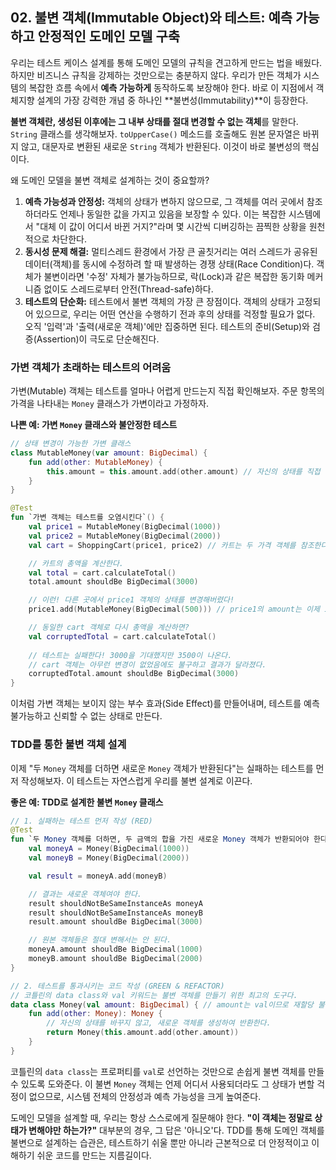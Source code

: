 ## 02\. 불변 객체(Immutable Object)와 테스트: 예측 가능하고 안정적인 도메인 모델 구축

우리는 테스트 케이스 설계를 통해 도메인 모델의 규칙을 견고하게 만드는 법을 배웠다. 하지만 비즈니스 규칙을 강제하는 것만으로는 충분하지 않다. 우리가 만든 객체가 시스템의 복잡한 흐름 속에서 **예측 가능하게** 동작하도록 보장해야 한다. 바로 이 지점에서 객체지향 설계의 가장 강력한 개념 중 하나인 \*\*불변성(Immutability)\*\*이 등장한다.

**불변 객체란, 생성된 이후에는 그 내부 상태를 절대 변경할 수 없는 객체**를 말한다. `String` 클래스를 생각해보자. `toUpperCase()` 메소드를 호출해도 원본 문자열은 바뀌지 않고, 대문자로 변환된 새로운 `String` 객체가 반환된다. 이것이 바로 불변성의 핵심이다.

왜 도메인 모델을 불변 객체로 설계하는 것이 중요할까?

1.  **예측 가능성과 안정성:** 객체의 상태가 변하지 않으므로, 그 객체를 여러 곳에서 참조하더라도 언제나 동일한 값을 가지고 있음을 보장할 수 있다. 이는 복잡한 시스템에서 "대체 이 값이 어디서 바뀐 거지?"라며 몇 시간씩 디버깅하는 끔찍한 상황을 원천적으로 차단한다.
2.  **동시성 문제 해결:** 멀티스레드 환경에서 가장 큰 골칫거리는 여러 스레드가 공유된 데이터(객체)를 동시에 수정하려 할 때 발생하는 경쟁 상태(Race Condition)다. 객체가 불변이라면 '수정' 자체가 불가능하므로, 락(Lock)과 같은 복잡한 동기화 메커니즘 없이도 스레드로부터 안전(Thread-safe)하다.
3.  **테스트의 단순화:** 테스트에서 불변 객체의 가장 큰 장점이다. 객체의 상태가 고정되어 있으므로, 우리는 어떤 연산을 수행하기 전과 후의 상태를 걱정할 필요가 없다. 오직 '입력'과 '출력(새로운 객체)'에만 집중하면 된다. 테스트의 준비(Setup)와 검증(Assertion)이 극도로 단순해진다.

### **가변 객체가 초래하는 테스트의 어려움**

가변(Mutable) 객체는 테스트를 얼마나 어렵게 만드는지 직접 확인해보자. 주문 항목의 가격을 나타내는 `Money` 클래스가 가변이라고 가정하자.

**나쁜 예: 가변 `Money` 클래스와 불안정한 테스트**

```kotlin
// 상태 변경이 가능한 가변 클래스
class MutableMoney(var amount: BigDecimal) {
    fun add(other: MutableMoney) {
        this.amount = this.amount.add(other.amount) // 자신의 상태를 직접 변경한다.
    }
}

@Test
fun `가변 객체는 테스트를 오염시킨다`() {
    val price1 = MutableMoney(BigDecimal(1000))
    val price2 = MutableMoney(BigDecimal(2000))
    val cart = ShoppingCart(price1, price2) // 카트는 두 가격 객체를 참조한다.

    // 카트의 총액을 계산한다.
    val total = cart.calculateTotal()
    total.amount shouldBe BigDecimal(3000)

    // 이런! 다른 곳에서 price1 객체의 상태를 변경해버렸다!
    price1.add(MutableMoney(BigDecimal(500))) // price1의 amount는 이제 1500

    // 동일한 cart 객체로 다시 총액을 계산하면?
    val corruptedTotal = cart.calculateTotal()
    
    // 테스트는 실패한다! 3000을 기대했지만 3500이 나온다.
    // cart 객체는 아무런 변경이 없었음에도 불구하고 결과가 달라졌다.
    corruptedTotal.amount shouldBe BigDecimal(3000) 
}
```

이처럼 가변 객체는 보이지 않는 부수 효과(Side Effect)를 만들어내며, 테스트를 예측 불가능하고 신뢰할 수 없는 상태로 만든다.

### **TDD를 통한 불변 객체 설계**

이제 "두 `Money` 객체를 더하면 새로운 `Money` 객체가 반환된다"는 실패하는 테스트를 먼저 작성해보자. 이 테스트는 자연스럽게 우리를 불변 설계로 이끈다.

**좋은 예: TDD로 설계한 불변 `Money` 클래스**

```kotlin
// 1. 실패하는 테스트 먼저 작성 (RED)
@Test
fun `두 Money 객체를 더하면, 두 금액의 합을 가진 새로운 Money 객체가 반환되어야 한다`() {
    val moneyA = Money(BigDecimal(1000))
    val moneyB = Money(BigDecimal(2000))

    val result = moneyA.add(moneyB)

    // 결과는 새로운 객체여야 한다.
    result shouldNotBeSameInstanceAs moneyA
    result shouldNotBeSameInstanceAs moneyB
    result.amount shouldBe BigDecimal(3000)

    // 원본 객체들은 절대 변해서는 안 된다.
    moneyA.amount shouldBe BigDecimal(1000)
    moneyB.amount shouldBe BigDecimal(2000)
}

// 2. 테스트를 통과시키는 코드 작성 (GREEN & REFACTOR)
// 코틀린의 data class와 val 키워드는 불변 객체를 만들기 위한 최고의 도구다.
data class Money(val amount: BigDecimal) { // amount는 val이므로 재할당 불가
    fun add(other: Money): Money {
        // 자신의 상태를 바꾸지 않고, 새로운 객체를 생성하여 반환한다.
        return Money(this.amount.add(other.amount))
    }
}
```

코틀린의 `data class`는 프로퍼티를 `val`로 선언하는 것만으로 손쉽게 불변 객체를 만들 수 있도록 도와준다. 이 불변 `Money` 객체는 언제 어디서 사용되더라도 그 상태가 변할 걱정이 없으므로, 시스템 전체의 안정성과 예측 가능성을 크게 높여준다.

도메인 모델을 설계할 때, 우리는 항상 스스로에게 질문해야 한다. **"이 객체는 정말로 상태가 변해야만 하는가?"** 대부분의 경우, 그 답은 '아니오'다. TDD를 통해 도메인 객체를 불변으로 설계하는 습관은, 테스트하기 쉬울 뿐만 아니라 근본적으로 더 안정적이고 이해하기 쉬운 코드를 만드는 지름길이다.